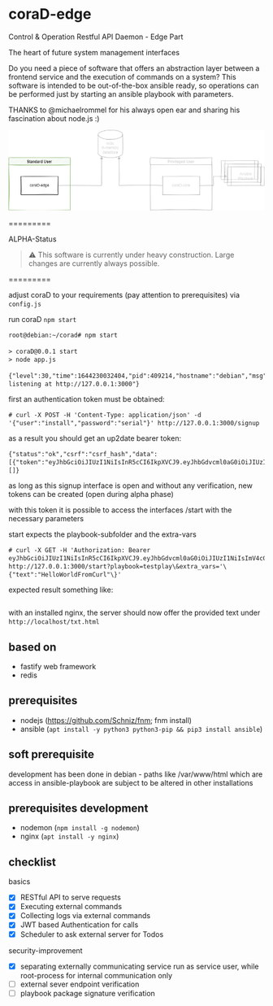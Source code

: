 coraD-edge
=========

Control & Operation Restful API Daemon - Edge Part

The heart of future system management interfaces

Do you need a piece of software that offers an abstraction layer between a frontend service and the execution of commands on a system?
This software is intended to be out-of-the-box ansible ready, so operations can be performed just by starting an ansible playbook with parameters.

THANKS to @michaelrommel for his always open ear and sharing his fascination about node.js :)

![coraD-edge](readme_resources/coraD-edge.png)

=========	

ALPHA-Status
> :warning: This software is currently under heavy construction. Large changes are currently always possible.

=========

adjust coraD to your requirements (pay attention to prerequisites) via `config.js`

run coraD
`npm start`
```
root@debian:~/corad# npm start

> coraD@0.0.1 start
> node app.js

{"level":30,"time":1644230032404,"pid":409214,"hostname":"debian","msg":"Server listening at http://127.0.0.1:3000"}
```

first an authentication token must be obtained:
```
# curl -X POST -H 'Content-Type: application/json' -d '{"user":"install","password":"serial"}' http://127.0.0.1:3000/signup
```
as a result you should get an up2date bearer token:
```
{"status":"ok","csrf":"csrf_hash","data":[{"token":"eyJhbGciOiJIUzI1NiIsInR5cCI6IkpXVCJ9.eyJhbGdvcml0aG0iOiJIUzI1NiIsImV4cGlyZXNJbiI6MTIwLCJzdWJqZWN0IjoiaW5zdGFsbCIsImlhdCI6MTY0ODU0MjE1Mn0.Fw6uNjoCjUAlFChgctOmA9r8iDSnTPmlJe0Js7i3KA8"}],"errors":[]}
```
as long as this signup interface is open and without any verification, new tokens can be created (open during alpha phase)

with this token it is possible to access the interfaces /start with the necessary parameters

start expects the playbook-subfolder and the extra-vars
```
# curl -X GET -H 'Authorization: Bearer eyJhbGciOiJIUzI1NiIsInR5cCI6IkpXVCJ9.eyJhbGdvcml0aG0iOiJIUzI1NiIsImV4cGlyZXNJbiI6MTIwLCJzdWJqZWN0IjoiaW5zdGFsbCIsImlhdCI6MTY0ODU0MjE1Mn0.Fw6uNjoCjUAlFChgctOmA9r8iDSnTPmlJe0Js7i3KA8' http://127.0.0.1:3000/start?playbook=testplay\&extra_vars='\{"text":"HelloWorldFromCurl"\}'
```
expected result something like:
```

```


with an installed nginx, the server should now offer the provided text under `http://localhost/txt.html`


based on
---------------
- fastify web framework
- redis

prerequisites
---------------
- nodejs (https://github.com/Schniz/fnm; fnm install)
- ansible (`apt install -y python3 python3-pip && pip3 install ansible`)

soft prerequisite
---------------
development has been done in debian - paths like /var/www/html which are access in ansible-playbook are subject to be altered in other installations

prerequisites development
---------------
- nodemon (`npm install -g nodemon`)
- nginx (`apt install -y nginx`)

checklist
---------------
basics
- [x] RESTful API to serve requests
- [x] Executing external commands
- [x] Collecting logs via external commands 
- [x] JWT based Authentication for calls
- [x] Scheduler to ask external server for Todos

security-improvement
- [x] separating externally communicating service run as service user, while root-process for internal communication only
- [ ] external sever endpoint verification
- [ ] playbook package signature verification
